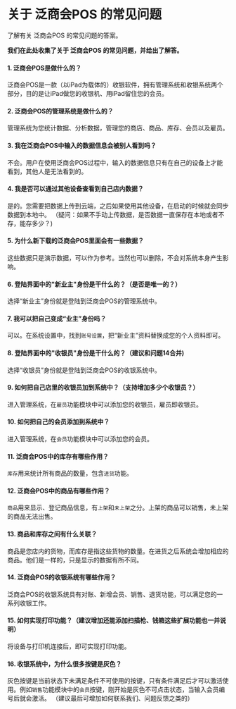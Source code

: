 # 关于 泛商会POS 的常见问题
了解有关 泛商会POS 的常见问题的答案。


**我们在此处收集了关于 泛商会POS 的常见问题，并给出了解答。**


#### 1. 泛商会POS是做什么的？
泛商会POS是一款（以iPad为载体的）收银软件，拥有管理系统和收银系统两个部分，目的是让iPad做您的收银机、用iPad留住您的会员。

#### 2. 泛商会POS的管理系统是做什么的？
管理系统为您统计数据、分析数据，管理您的商店、商品、库存、会员以及雇员。

#### 3. 我在泛商会POS中输入的数据信息会被别人看到吗？
不会。用户在使用泛商会POS过程中，输入的数据信息只有在自己的设备上才能看到，其他人是无法看到的。

#### 4. 我是否可以通过其他设备查看到自己店内数据？
是的。您需要把数据上传到云端，之后如果使用其他设备，在启动的时候就会同步数据到本地中。
（疑问：如果不手动上传数据，是否数据一直保存在本地或者不存，能存多少？)
#### 5. 为什么新下载的泛商会POS里面会有一些数据？
这些数据只是演示数据，可以作为参考。当然也可以删除，不会对系统本身产生影响。

#### 6. 登陆界面中的"新业主"身份是干什么的？（是否是唯一的？）
选择“新业主”身份就是登陆到泛商会POS的管理系统中。

#### 7. 我可以把自己变成“业主”身份吗？
可以。在系统设置中，找到`账号设置`，把“新业主”资料替换成您的个人资料即可。

#### 8. 登陆界面中的"收银员"身份是干什么的？（建议和问题14合并)
选择“收银员”身份就是登陆到泛商会POS的收银系统中。

#### 9. 如何把自己店里的收银员加到系统中？（支持增加多少个收银员？）
进入管理系统，在`雇员`功能模块中可以添加您的收银员，雇员即收银员。

#### 10. 如何把自己的会员添加到系统中？
进入管理系统，在`会员`功能模块中可以添加您的会员。

#### 11. 泛商会POS中的库存有哪些作用？
`库存`用来统计所有商品的数量，包含`进货`功能。

#### 12. 泛商会POS中的商品有哪些作用？
`商品`用来显示、登记商品信息，有`上架`和`未上架`之分。上架的商品可以销售，未上架的商品无法出售。

#### 13. 商品和库存之间有什么关联？
商品是您店内的货物，而库存是指这些货物的数量。在进货之后系统会增加相应的商品。他们是一样的，只是显示的数据有所不同。

#### 14. 泛商会POS的收银系统有哪些作用？
泛商会POS的收银系统具有对账、新增会员、销售、退货功能，可以满足您的一系列收银工作。

#### 15. 如何实现打印功能？（建议增加还能添加扫描枪、钱箱这些扩展功能也一并说明）
将设备与打印机连接后，即可实现打印功能。

#### 16. 收银系统中，为什么很多按键是灰色？
灰色按键是当前状态下未满足条件不可使用的按键，只有条件满足后才可以激活使用。例如`销售`功能模块中的`会员`按键，刚开始是灰色不可点击状态，当输入会员编号后就会激活。
（建议最后可增加如何联系我们、问题反馈之类的）
